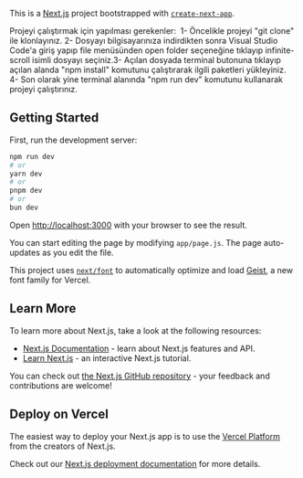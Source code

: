 This is a [Next.js](https://nextjs.org) project bootstrapped with [`create-next-app`](https://github.com/vercel/next.js/tree/canary/packages/create-next-app).

Projeyi çalıştırmak için yapılması gerekenler: 
1- Öncelikle projeyi "git clone" ile klonlayınız.
2- Dosyayı bilgisayarınıza indirdikten sonra Visual Studio Code'a giriş yapıp file menüsünden open folder seçeneğine tıklayıp infinite-scroll isimli dosyayı seçiniz.3- Açılan dosyada terminal butonuna tıklayıp açılan alanda "npm install" komutunu çalıştırarak ilgili paketleri yükleyiniz.
4- Son olarak yine terminal alanında "npm run dev" komutunu kullanarak projeyi çalıştırınız.

## Getting Started

First, run the development server:

```bash
npm run dev
# or
yarn dev
# or
pnpm dev
# or
bun dev
```

Open [http://localhost:3000](http://localhost:3000) with your browser to see the result.

You can start editing the page by modifying `app/page.js`. The page auto-updates as you edit the file.

This project uses [`next/font`](https://nextjs.org/docs/app/building-your-application/optimizing/fonts) to automatically optimize and load [Geist](https://vercel.com/font), a new font family for Vercel.

## Learn More

To learn more about Next.js, take a look at the following resources:

- [Next.js Documentation](https://nextjs.org/docs) - learn about Next.js features and API.
- [Learn Next.js](https://nextjs.org/learn) - an interactive Next.js tutorial.

You can check out [the Next.js GitHub repository](https://github.com/vercel/next.js) - your feedback and contributions are welcome!

## Deploy on Vercel

The easiest way to deploy your Next.js app is to use the [Vercel Platform](https://vercel.com/new?utm_medium=default-template&filter=next.js&utm_source=create-next-app&utm_campaign=create-next-app-readme) from the creators of Next.js.

Check out our [Next.js deployment documentation](https://nextjs.org/docs/app/building-your-application/deploying) for more details.
